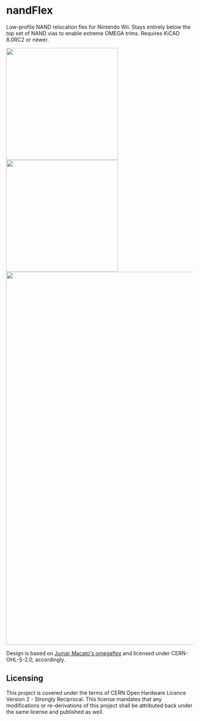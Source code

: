 # nandFlex
Low-profile NAND relocation flex for Nintendo Wii. Stays entirely below the top set of NAND vias to enable extreme OMEGA trims. Requires KiCAD 8.0RC2 or newer.

<img src="https://github.com/mackieks/nandFlex/blob/main/images/flex_bottom.png" height=300> <img src="https://github.com/mackieks/nandFlex/blob/main/images/flex_top.png" height=300> 
<img src="https://github.com/mackieks/nandFlex/blob/main/images/overlay.png" width=1000> 

Design is based on [Jumar Macato's omegaflex](https://github.com/jmacato/OmegaFlex) and licensed under CERN-OHL-S-2.0, accordingly.

## Licensing

This project is covered under the terms of CERN Open Hardware Licence Version 2 - Strongly Reciprocal. This license mandates that any modifications or re-derivations of this project shall be attributed back under the same license and published as well.
